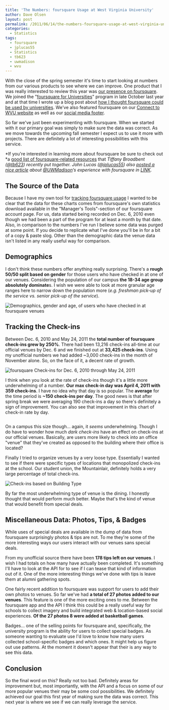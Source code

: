 ```yaml
---
title: 'The Numbers: foursquare Usage at West Virginia University'
author: Dave Olsen
layout: post
permalink: /2011/06/14/the-numbers-foursquare-usage-at-west-virginia-university
categories:
  - Statistics
tags:
  - foursquare
  - jplucas55
  - Statistics
  - tb623
  - uwmadison
  - wvu
---
```

With the close of the spring semester it's time to start looking at numbers from our various products to see where we can improve. One product that I was really interested to review this year was [our presence on foursquare][1]. We joined the "[foursquare for Universities][2]" program in late October last year and at that time I wrote up a blog post about [how I thought foursquare could be used by universities][3]. We've also featured foursquare on our [Connect to WVU website][4] as well as our [social media footer][5].

So far we've just been experimenting with foursquare. When we started with it our primary goal was simply to make sure the data was correct. As we move towards the upcoming fall semester I expect us to use it more with projects. There are definitely a lot of interesting possibilities with this service.

*If you're interested in learning more about foursquare be sure to check out *a [good list of foursquare-related resources][6] that *Tiffany Broadbent ([@tb623][7]) recently put together. John Lucas (<a rel="nofollow" href="http://twitter.com/jplucas55">@jplucas55</a>) also [posted a nice article][8] about [@UWMadison][9]‘s experience with foursquare in [LINK][10].*

## The Source of the Data

Because I have my own tool for [tracking foursquare usage][11] I wanted to be clear that the data for these charts comes from foursquare's own statistics download available in the "Manager's Tools"-section of our foursquare account page. For us, data started being recorded on Dec. 6, 2010 even though we had been a part of the program for at least a month by that date. Also, in comparison to the numbers I've run I believe some data was purged at some point. If you decide to replicate what I've done you'll be in for a bit of a copy & paste slog. Other than the demographic data the venue data isn't listed in any really useful way for comparison.

## Demographics

I don't think these numbers offer anything really surprising. There's a **rough 50/50 split based on gender** for those users who have checked in at one of our venues. Considering the population of our campus **the 18-34 age group absolutely dominate**s. I wish we were able to look at more granular age ranges here to narrow down the population more (*e.g. freshman pick-up of the service vs. senior pick-up of the service*).

<img title="Demographics" src="/wp-content/uploads/2011/06/demo.final_.png" alt="Demographics, gender and age, of users who have checked in at foursquare venues" />

## Tracking the Check-ins

Between Dec. 6, 2010 and May 24, 2011 the **total number of foursquare check-ins grew by 250%**. There had been 13,216 check-ins all-time at our official venues by Dec. 6 and we finished out at **33,425 check-ins**. Using my unofficial numbers we had added ~3,000 check-ins in the month of November alone. So, on the face of it, a decent rate of growth.

<img title="foursquare Check-ins for Dec. 6, 2010 through May 24, 2011" src="http://www.dmolsen.com/mobile-in-higher-ed/wp-content/uploads/2011/06/checkintotal.final_.png" alt="foursquare Check-ins for Dec. 6, 2010 through May 24, 2011" />

I think when you look at the rate of check-ins though it's a little more underwhelming of a number. **Our max check-in day was April 4, 2011 with 359 check-ins**. I have no idea why that day is so popular. The **average** for the time period is **~150 check-ins per day**. The good news is that after spring break we were averaging 190 check-ins a day so there's definitely a sign of improvement. You can also see that improvement in this chart of check-in rate by day.

<img title="checkinrate.final" src="http://www.dmolsen.com/mobile-in-higher-ed/wp-content/uploads/2011/06/checkinrate.final_.png" alt="" />

On a campus this size though… again, it *seems* underwhelming. Though I do have to wonder how much *dark check-ins* have an effect on check-ins at our official venues. Basically, are users more likely to check into an office "venue" that they've created as opposed to the building where their office is located?

Finally I tried to organize venues by a very loose type. Essentially I wanted to see if there were specific types of locations that monopolized check-ins at the school. Our student union, the Mountainlair, definitely holds a very large percentage of total check-ins.

<img title="Check-ins based on Building Type" src="http://www.dmolsen.com/mobile-in-higher-ed/wp-content/uploads/2011/06/buildingtype.final_.png" alt="Check-ins based on Building Type" />

By far the most underwhelming type of venue is the dining. I honestly thought that would perform much better. Maybe that's the kind of venue that would benefit from special deals.

## Miscellaneous Data: Photos, Tips, & Badges

While uses of special deals are available in the dump of data from foursquare surprisingly photos & tips are not. To me they're some of the more interesting ways our users interact with our venues sans special deals.

From my unofficial source there have been **178 tips left on our venues**. I wish I had totals on how many have actually been completed. It's something I'll have to look at the API for to see if I can tease that kind of information out of it. One of the more interesting things we've done with tips is leave them at alumni gathering spots.

One fairly recent addition to foursquare was support for users to add their own photos to venues. So far we've had **a total of 27 photos added to our venues**. This feature is one of the more exciting ones to me. Between the foursquare app and the API I think this could be a really useful way for schools to collect imagery and build integrated web & location-based social experiences. **Of the 27 photos 8 were added at basketball games**.

Badges… one of the selling points for foursquare and, specifically, the university program is the ability for users to collect special badges. As someone wanting to evaluate use I'd love to know how many users collected school-specific badges and which ones. It might help us figure out use patterns. At the moment it doesn't appear that their is any way to see this data.

## Conclusion

So the final word on this? Really not too bad. Definitely areas for improvement but, most importantly, with the API and a focus on some of our more popular venues their may be some cool possibilities. We definitely achieved our goal this first year of making sure the data was correct. This next year is where we see if we can really leverage the service.

 [1]: https://foursquare.com/westvirginiau
 [2]: https://foursquare.com/universities
 [3]: http://www.dmolsen.com/mobile-in-higher-ed/2010/10/29/how-i-think-foursquare-can-help-your-school/
 [4]: http://connect.wvu.edu/
 [5]: http://www.wvu.edu/
 [6]: http://techblog.tiffanybroadbent.com/2011/05/20/eight-foursquare-resources-for-colleges-and-universities/
 [7]: http://twitter.com/tb623
 [8]: http://link.highedweb.org/2011/06/foursquare-lessons-learned/
 [9]: http://twitter.com/uwmadison
 [10]: http://link.highedweb.org/
 [11]: http://www.dmolsen.com/mobile-in-higher-ed/2010/10/29/tracking-foursquare-usage-on-your-campus/
 [12]: http://www.dmolsen.com/mobile-in-higher-ed/wp-content/uploads/2011/06/demo.final_.png
 [13]: http://www.dmolsen.com/mobile-in-higher-ed/wp-content/uploads/2011/06/checkintotal.final_.png
 [14]: http://www.dmolsen.com/mobile-in-higher-ed/wp-content/uploads/2011/06/checkinrate.final_.png
 [15]: http://www.dmolsen.com/mobile-in-higher-ed/wp-content/uploads/2011/06/buildingtype.final_.png